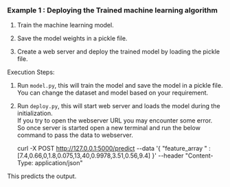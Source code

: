 ### Example 1 : Deploying the Trained machine learning algorithm

1. Train the machine learning model.

2. Save the model weights in a pickle file.

3. Create a web server and deploy the trained model by loading the pickle file.

Execution Steps:

1. Run ```model.py```, this will train the model and save the model in a pickle file. <br /> You can change the dataset and model based on your requirement.

2. Run ```deploy.py```, this will start web server and loads the model during the initialization. <br /> If you try to open the webserver URL you may encounter some error. <br /> So once server is started open a new terminal and run the below command to pass the data to webserver.

    curl -X POST http://127.0.0.1:5000/predict --data '{ "feature_array
" : [7.4,0.66,0,1.8,0.075,13,40,0.9978,3.51,0.56,9.4] }' --header "Content-Type: application/json"

This predicts the output.



